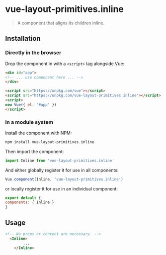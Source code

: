 # vue-layout-primitives.inline

> A component that aligns its children inline.

## Installation

### Directly in the browser

Drop the component in with a `<script>` tag alongside Vue:

```html
<div id="app">
<!-- ... use component here ... -->
</div>

<script src="https://unpkg.com/vue"></script>
<script src="https://unpkg.com/vue-layout-primitives.inline"></script>
<script>
new Vue({ el: '#app' })
</script>
```

### In a module system

Install the component with NPM:

```bash
npm install vue-layout-primitives.inline
```

Then import the component:

```js
import Inline from 'vue-layout-primitives.inline'
```

And either globally register it for use in all components:

```js
Vue.component(Inline, 'vue-layout-primitives.inline')
```

or locally register it for use in an individual component:

```js
export default {
components: { Inline }
}
```

## Usage

```html
<!-- No props or content are necessary. -->
  <Inline>
		...
	</Inline>
```

